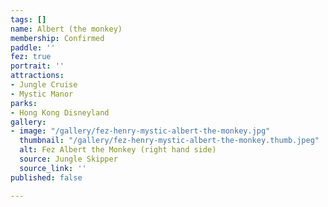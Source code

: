```yaml
---
tags: []
name: Albert (the monkey)
membership: Confirmed
paddle: ''
fez: true
portrait: ''
attractions:
- Jungle Cruise
- Mystic Manor
parks:
- Hong Kong Disneyland
gallery:
- image: "/gallery/fez-henry-mystic-albert-the-monkey.jpg"
  thumbnail: "/gallery/fez-henry-mystic-albert-the-monkey.thumb.jpeg"
  alt: Fez Albert the Monkey (right hand side)
  source: Jungle Skipper
  source_link: ''
published: false

---
```

